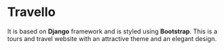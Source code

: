 # Travello

It is based on **Django** framework and is styled using **Bootstrap**.
This is a tours and travel website with an attractive theme and an elegant design.

